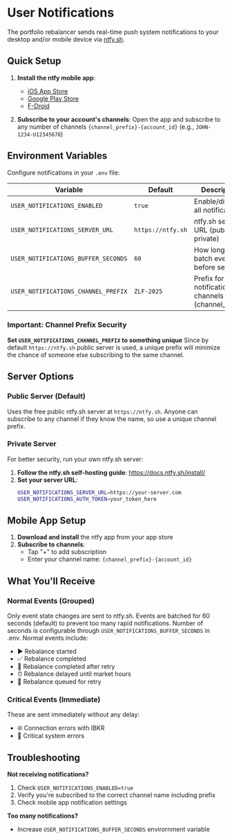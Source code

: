 # User Notifications

The portfolio rebalancer sends real-time push system notifications to your desktop and/or mobile device via [ntfy.sh](https://ntfy.sh/). 

## Quick Setup

1. **Install the ntfy mobile app**:
   - [iOS App Store](https://apps.apple.com/us/app/ntfy/id1625396347)
   - [Google Play Store](https://play.google.com/store/apps/details?id=io.heckel.ntfy)
   - [F-Droid](https://f-droid.org/en/packages/io.heckel.ntfy/)

2. **Subscribe to your account's channels**: Open the app and subscribe to any number of channels `{channel_prefix}-{account_id}` (e.g., `JOHN-1234-U12345678`)

## Environment Variables

Configure notifications in your `.env` file:

| Variable | Default | Description |
|----------|---------|-------------|
| `USER_NOTIFICATIONS_ENABLED` | `true` | Enable/disable all notifications |
| `USER_NOTIFICATIONS_SERVER_URL` | `https://ntfy.sh` | ntfy.sh server URL (public or private) |
| `USER_NOTIFICATIONS_BUFFER_SECONDS` | `60` | How long to batch events before sending |
| `USER_NOTIFICATIONS_CHANNEL_PREFIX` | `ZLF-2025` | Prefix for all notification channels (channel_prefix)|

### Important: Channel Prefix Security

**Set `USER_NOTIFICATIONS_CHANNEL_PREFIX` to something unique** Since by default `https://ntfy.sh` public server is used, a unique prefix will minimize the chance of someone else subscribing to the same channel.

## Server Options

### Public Server (Default)
Uses the free public ntfy.sh server at `https://ntfy.sh`. Anyone can subscribe to any channel if they know the name, so use a unique channel prefix.

### Private Server
For better security, run your own ntfy.sh server:

1. **Follow the ntfy.sh self-hosting guide**: https://docs.ntfy.sh/install/
2. **Set your server URL**:
   ```bash
   USER_NOTIFICATIONS_SERVER_URL=https://your-server.com
   USER_NOTIFICATIONS_AUTH_TOKEN=your_token_here
   ```
## Mobile App Setup

1. **Download and install** the ntfy app from your app store
2. **Subscribe to channels**: 
   - Tap "+" to add subscription
   - Enter your channel name: `{channel_prefix}-{account_id}`

## What You'll Receive

### Normal Events (Grouped)
Only event state changes are sent to ntfy.sh. Events are batched for 60 seconds (default) to prevent too many rapid notifications. Number of seconds is configurable through `USER_NOTIFICATIONS_BUFFER_SECONDS` in .env. Normal events include:
- ▶ Rebalance started
- ✅ Rebalance completed  
- 🔄 Rebalance completed after retry
- ⏰ Rebalance delayed until market hours
- 🔄 Rebalance queued for retry

### Critical Events (Immediate)
These are sent immediately without any delay:
- 🌐 Connection errors with IBKR
- 🚨 Critical system errors


## Troubleshooting

**Not receiving notifications?**
1. Check `USER_NOTIFICATIONS_ENABLED=true`
2. Verify you're subscribed to the correct channel name including prefix
3. Check mobile app notification settings

**Too many notifications?**
- Increase `USER_NOTIFICATIONS_BUFFER_SECONDS` envirornment variable

